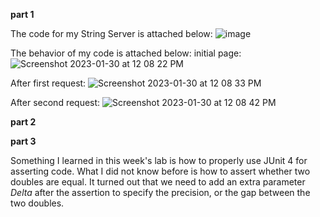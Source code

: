 **part 1**

The code for my String Server is attached below:
![image](https://user-images.githubusercontent.com/104349171/215583897-14360aac-581b-4eee-9655-8c08337d9d16.png)

The behavior of my code is attached below:
initial page:
![Screenshot 2023-01-30 at 12 08 22 PM](https://user-images.githubusercontent.com/104349171/215584341-2d7c6450-b98e-471c-98bb-72d6f04e6944.jpg)

After first request:
![Screenshot 2023-01-30 at 12 08 33 PM](https://user-images.githubusercontent.com/104349171/215584443-b15902da-182e-45cd-aaa5-ecd8aed6ea5c.jpg)

After second request:
![Screenshot 2023-01-30 at 12 08 42 PM](https://user-images.githubusercontent.com/104349171/215584587-a2dd35f2-755b-4e68-820e-5d0c439ac43b.jpg)


**part 2**


**part 3**

Something I learned in this week's lab is how to properly use JUnit 4 for asserting code. What I did not know before is how to assert whether two doubles are equal. It turned out that 
we need to add an extra parameter *Delta* after the assertion to specify the precision, or the gap between the two doubles.
